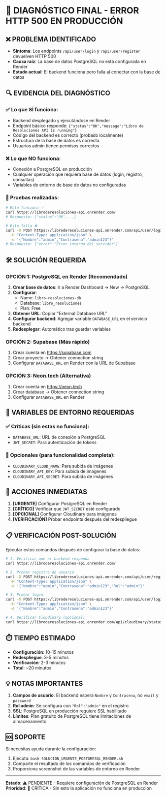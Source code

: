 # 🚨 DIAGNÓSTICO FINAL - ERROR HTTP 500 EN PRODUCCIÓN

## ❌ PROBLEMA IDENTIFICADO
- **Síntoma**: Los endpoints `/api/user/login` y `/api/user/register` devuelven HTTP 500
- **Causa raíz**: La base de datos PostgreSQL no está configurada en Render
- **Estado actual**: El backend funciona pero falla al conectar con la base de datos

## 🔍 EVIDENCIA DEL DIAGNÓSTICO

### ✅ Lo que SÍ funciona:
- Backend desplegado y ejecutándose en Render
- Endpoint básico responde: `{"status":"OK","message":"Libro de Resoluciones API is running"}`
- Código del backend es correcto (probado localmente)
- Estructura de la base de datos es correcta
- Usuarios admin tienen permisos correctos

### ❌ Lo que NO funciona:
- Conexión a PostgreSQL en producción
- Cualquier operación que requiera base de datos (login, registro, consultas)
- Variables de entorno de base de datos no configuradas

### 🧪 Pruebas realizadas:
```bash
# Esto funciona ✅
curl https://libroderesoluciones-api.onrender.com/
# Respuesta: {"status":"OK",...}

# Esto falla ❌
curl -X POST https://libroderesoluciones-api.onrender.com/api/user/login \
  -H "Content-Type: application/json" \
  -d '{"Nombre":"admin","Contrasena":"admin123"}'
# Respuesta: {"error":"Error interno del servidor"}
```

## 🛠️ SOLUCIÓN REQUERIDA

### OPCIÓN 1: PostgreSQL en Render (Recomendado)
1. **Crear base de datos**: Ir a Render Dashboard → New → PostgreSQL
2. **Configurar**: 
   - Name: `libro-resoluciones-db`
   - Database: `libro_resoluciones`
   - Plan: Free
3. **Obtener URL**: Copiar "External Database URL"
4. **Configurar backend**: Agregar variable `DATABASE_URL` en el servicio backend
5. **Redesplegar**: Automático tras guardar variables

### OPCIÓN 2: Supabase (Más rápido)
1. Crear cuenta en https://supabase.com
2. Crear proyecto → Obtener connection string
3. Configurar `DATABASE_URL` en Render con la URL de Supabase

### OPCIÓN 3: Neon.tech (Alternativa)
1. Crear cuenta en https://neon.tech
2. Crear database → Obtener connection string
3. Configurar `DATABASE_URL` en Render

## 🔧 VARIABLES DE ENTORNO REQUERIDAS

### ✅ Críticas (sin estas no funciona):
- `DATABASE_URL`: URL de conexión a PostgreSQL
- `JWT_SECRET`: Para autenticación de tokens

### 🌟 Opcionales (para funcionalidad completa):
- `CLOUDINARY_CLOUD_NAME`: Para subida de imágenes
- `CLOUDINARY_API_KEY`: Para subida de imágenes  
- `CLOUDINARY_API_SECRET`: Para subida de imágenes

## 🎯 ACCIONES INMEDIATAS

1. **[URGENTE]** Configurar PostgreSQL en Render
2. **[CRÍTICO]** Verificar que `JWT_SECRET` esté configurado
3. **[OPCIONAL]** Configurar Cloudinary para imágenes
4. **[VERIFICACIÓN]** Probar endpoints después del redespliegue

## 📋 VERIFICACIÓN POST-SOLUCIÓN

Ejecutar estos comandos después de configurar la base de datos:

```bash
# 1. Verificar que el backend responda
curl https://libroderesoluciones-api.onrender.com/

# 2. Probar registro de usuario
curl -X POST https://libroderesoluciones-api.onrender.com/api/user/register \
  -H "Content-Type: application/json" \
  -d '{"Nombre":"admin","Contrasena":"admin123","Rol":"admin"}'

# 3. Probar login
curl -X POST https://libroderesoluciones-api.onrender.com/api/user/login \
  -H "Content-Type: application/json" \
  -d '{"Nombre":"admin","Contrasena":"admin123"}'

# 4. Verificar Cloudinary (opcional)
curl https://libroderesoluciones-api.onrender.com/api/cloudinary/status
```

## ⏱️ TIEMPO ESTIMADO
- **Configuración**: 10-15 minutos
- **Redespliegue**: 3-5 minutos
- **Verificación**: 2-3 minutos
- **Total**: ~20 minutos

## 💡 NOTAS IMPORTANTES

1. **Campos de usuario**: El backend espera `Nombre` y `Contrasena`, no `email` y `password`
2. **Rol admin**: Se configura con `"Rol":"admin"` en el registro  
3. **SSL**: PostgreSQL en producción requiere SSL habilitado
4. **Límites**: Plan gratuito de PostgreSQL tiene limitaciones de almacenamiento

## 🆘 SOPORTE

Si necesitas ayuda durante la configuración:
1. Ejecuta: `bash SOLUCION_URGENTE_POSTGRESQL_RENDER.sh`
2. Comparte el resultado de los comandos de verificación
3. Proporciona screenshot de las variables de entorno en Render

---

**Estado**: ⚠️ PENDIENTE - Requiere configuración de PostgreSQL en Render
**Prioridad**: 🔴 CRÍTICA - Sin esto la aplicación no funciona en producción

